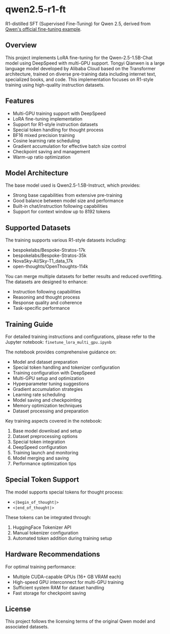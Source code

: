 # qwen2.5-r1-ft

R1-distilled SFT (Supervised Fine-Tuning) for Qwen 2.5, derived from [Qwen's official fine-tuning example](https://github.com/QwenLM/Qwen/blob/main/recipes/finetune/deepspeed/finetune_lora_multi_gpu.ipynb).

## Overview

This project implements LoRA fine-tuning for the Qwen-2.5-1.5B-Chat model using DeepSpeed with multi-GPU support. Tongyi Qianwen is a large language model developed by Alibaba Cloud based on the Transformer architecture, trained on diverse pre-training data including internet text, specialized books, and code. This implementation focuses on R1-style training using high-quality instruction datasets.

## Features

- Multi-GPU training support with DeepSpeed
- LoRA fine-tuning implementation
- Support for R1-style instruction datasets
- Special token handling for thought process
- BF16 mixed precision training
- Cosine learning rate scheduling
- Gradient accumulation for effective batch size control
- Checkpoint saving and management
- Warm-up ratio optimization

## Model Architecture

The base model used is Qwen2.5-1.5B-Instruct, which provides:
- Strong base capabilities from extensive pre-training
- Good balance between model size and performance
- Built-in chat/instruction following capabilities
- Support for context window up to 8192 tokens

## Supported Datasets

The training supports various R1-style datasets including:
- bespokelabs/Bespoke-Stratos-17k
- bespokelabs/Bespoke-Stratos-35k
- NovaSky-AI/Sky-T1_data_17k
- open-thoughts/OpenThoughts-114k

You can merge multiple datasets for better results and reduced overfitting. The datasets are designed to enhance:
- Instruction following capabilities
- Reasoning and thought process
- Response quality and coherence
- Task-specific performance

## Training Guide

For detailed training instructions and configurations, please refer to the Jupyter notebook:
`finetune_lora_multi_gpu.ipynb`

The notebook provides comprehensive guidance on:
- Model and dataset preparation
- Special token handling and tokenizer configuration
- Training configuration with DeepSpeed
- Multi-GPU setup and optimization
- Hyperparameter tuning suggestions
- Gradient accumulation strategies
- Learning rate scheduling
- Model saving and checkpointing
- Memory optimization techniques
- Dataset processing and preparation

Key training aspects covered in the notebook:
1. Base model download and setup
2. Dataset preprocessing options
3. Special token integration
4. DeepSpeed configuration
5. Training launch and monitoring
6. Model merging and saving
7. Performance optimization tips

## Special Token Support

The model supports special tokens for thought process:
- `<|begin_of_thought|>`
- `<|end_of_thought|>`

These tokens can be integrated through:
1. HuggingFace Tokenizer API
2. Manual tokenizer configuration
3. Automated token addition during training setup

## Hardware Recommendations

For optimal training performance:
- Multiple CUDA-capable GPUs (16+ GB VRAM each)
- High-speed GPU interconnect for multi-GPU training
- Sufficient system RAM for dataset handling
- Fast storage for checkpoint saving

## License

This project follows the licensing terms of the original Qwen model and associated datasets.
